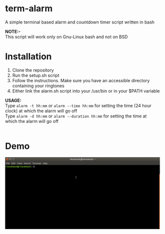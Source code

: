 # term-alarm
A simple terminal based alarm and countdown timer script written in bash
<p>
  <b>NOTE:-</b><br/>
  This script will work only on Gnu-Linux bash and not on BSD
<p>

# Installation
1. Clone the repository
2. Run the setup.sh script
3. Follow the instructions. Make sure you have an accessible directory containing your ringtones
4. Either link the alarm.sh script into your /usr/bin or in your $PATH variable

<b>USAGE:</b><br/>
Type `alarm -t hh:mm` or `alarm --time hh:mm` for setting the time (24 hour clock) at which the alarm will go off<br/>
Type `alarm -d hh:mm` or `alarm --duration hh:mm` for setting the time at which the alarm will go off<br/>
<br/>

# Demo
![DEMO](gifs/demo.gif?raw=true "Demo")
